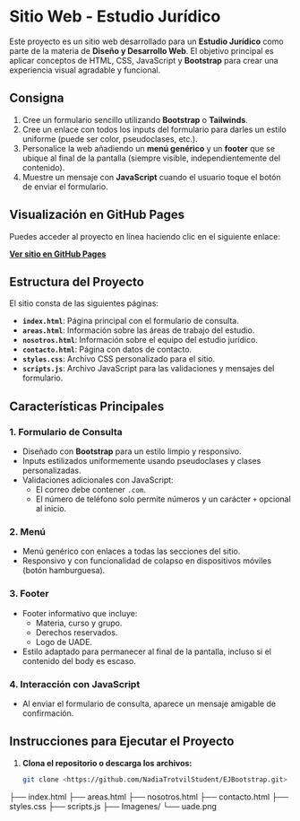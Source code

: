 # Sitio Web - Estudio Jurídico

Este proyecto es un sitio web desarrollado para un **Estudio Jurídico** como parte de la materia de **Diseño y Desarrollo Web**. El objetivo principal es aplicar conceptos de HTML, CSS, JavaScript y **Bootstrap** para crear una experiencia visual agradable y funcional.

## Consigna

1. Cree un formulario sencillo utilizando **Bootstrap** o **Tailwinds**.
2. Cree un enlace con todos los inputs del formulario para darles un estilo uniforme (puede ser color, pseudoclases, etc.).
3. Personalice la web añadiendo un **menú genérico** y un **footer** que se ubique al final de la pantalla (siempre visible, independientemente del contenido).
4. Muestre un mensaje con **JavaScript** cuando el usuario toque el botón de enviar el formulario.

## Visualización en GitHub Pages

Puedes acceder al proyecto en línea haciendo clic en el siguiente enlace:

**[Ver sitio en GitHub Pages](https://nadiatrotvilstudent.github.io/EJBootstrap/)**

## Estructura del Proyecto

El sitio consta de las siguientes páginas:

- **`index.html`**: Página principal con el formulario de consulta.
- **`areas.html`**: Información sobre las áreas de trabajo del estudio.
- **`nosotros.html`**: Información sobre el equipo del estudio jurídico.
- **`contacto.html`**: Página con datos de contacto.
- **`styles.css`**: Archivo CSS personalizado para el sitio.
- **`scripts.js`**: Archivo JavaScript para las validaciones y mensajes del formulario.

## Características Principales

### 1. **Formulario de Consulta**
- Diseñado con **Bootstrap** para un estilo limpio y responsivo.
- Inputs estilizados uniformemente usando pseudoclases y clases personalizadas.
- Validaciones adicionales con JavaScript:
  - El correo debe contener `.com`.
  - El número de teléfono solo permite números y un carácter `+` opcional al inicio.

### 2. **Menú**
- Menú genérico con enlaces a todas las secciones del sitio.
- Responsivo y con funcionalidad de colapso en dispositivos móviles (botón hamburguesa).

### 3. **Footer**
- Footer informativo que incluye:
  - Materia, curso y grupo.
  - Derechos reservados.
  - Logo de UADE.
- Estilo adaptado para permanecer al final de la pantalla, incluso si el contenido del body es escaso.

### 4. **Interacción con JavaScript**
- Al enviar el formulario de consulta, aparece un mensaje amigable de confirmación.

## Instrucciones para Ejecutar el Proyecto

1. **Clona el repositorio o descarga los archivos:**
   ```bash
   git clone <https://github.com/NadiaTrotvilStudent/EJBootstrap.git>


├── index.html
├── areas.html
├── nosotros.html
├── contacto.html
├── styles.css
├── scripts.js
├── Imagenes/
    └── uade.png
